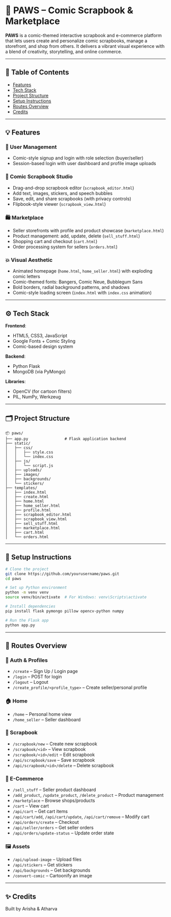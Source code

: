 # 🐾 PAWS – Comic Scrapbook & Marketplace

**PAWS** is a comic-themed interactive scrapbook and e-commerce platform that lets users create and personalize comic scrapbooks, manage a storefront, and shop from others. It delivers a vibrant visual experience with a blend of creativity, storytelling, and online commerce.

---

## 📌 Table of Contents

- [Features](#-features)
- [Tech Stack](#-tech-stack)
- [Project Structure](#-project-structure)
- [Setup Instructions](#-setup-instructions)
- [Routes Overview](#-routes-overview)
- [Credits](#-credits)

---

## 💡 Features

### 👥 User Management
- Comic-style signup and login with role selection (buyer/seller)
- Session-based login with user dashboard and profile image uploads

### 🎨 Comic Scrapbook Studio
- Drag-and-drop scrapbook editor (`scrapbook_editor.html`)
- Add text, images, stickers, and speech bubbles
- Save, edit, and share scrapbooks (with privacy controls)
- Flipbook-style viewer (`scrapbook_view.html`)

### 🛍️ Marketplace
- Seller storefronts with profile and product showcase (`marketplace.html`)
- Product management: add, update, delete (`sell_stuff.html`)
- Shopping cart and checkout (`cart.html`)
- Order processing system for sellers (`orders.html`)

### 💥 Visual Aesthetic
- Animated homepage (`home.html`, `home_seller.html`) with exploding comic letters
- Comic-themed fonts: Bangers, Comic Neue, Bubblegum Sans
- Bold borders, radial background patterns, and shadows
- Comic-style loading screen (`index.html` with `index.css` animation)

---


## ⚙️ Tech Stack

**Frontend**:  
- HTML5, CSS3, JavaScript  
- Google Fonts + Comic Styling  
- Comic-based design system

**Backend**:  
- Python Flask  
- MongoDB (via PyMongo)  

**Libraries**:  
- OpenCV (for cartoon filters)  
- PIL, NumPy, Werkzeug

---

## 🗂 Project Structure

```
📦 paws/
├── app.py                # Flask application backend
├── static/
│   ├── css/
│   │   ├── style.css
│   │   └── index.css
│   ├── js/
│   │   └── script.js
│   ├── uploads/
│   ├── images/
│   ├── backgrounds/
│   └── stickers/
├── templates/
│   ├── index.html
│   ├── create.html
│   ├── home.html
│   ├── home_seller.html
│   ├── profile.html
│   ├── scrapbook_editor.html
│   ├── scrapbook_view.html
│   ├── sell_stuff.html
│   ├── marketplace.html
│   ├── cart.html
│   └── orders.html
```

---

## 🚀 Setup Instructions

```bash
# Clone the project
git clone https://github.com/yourusername/paws.git
cd paws

# Set up Python environment
python -m venv venv
source venv/bin/activate  # For Windows: venv\Scripts\activate

# Install dependencies
pip install flask pymongo pillow opencv-python numpy

# Run the Flask app
python app.py
```

---

## 🔗 Routes Overview

### 🔐 Auth & Profiles
- `/create` – Sign Up / Login page  
- `/login` – POST for login  
- `/logout` – Logout  
- `/create_profile/<profile_type>` – Create seller/personal profile  

### 🏠 Home
- `/home` – Personal home view  
- `/home_seller` – Seller dashboard  

### 📓 Scrapbook
- `/scrapbook/new` – Create new scrapbook  
- `/scrapbook/<id>` – View scrapbook  
- `/scrapbook/<id>/edit` – Edit scrapbook  
- `/api/scrapbook/save` – Save scrapbook  
- `/api/scrapbook/<id>/delete` – Delete scrapbook  

### 🛒 E-Commerce
- `/sell_stuff` – Seller product dashboard  
- `/add_product`, `/update_product`, `/delete_product` – Product management  
- `/marketplace` – Browse shops/products  
- `/cart` – View cart  
- `/api/cart` – Get cart items  
- `/api/cart/add`, `/api/cart/update`, `/api/cart/remove` – Modify cart  
- `/api/orders/create` – Checkout  
- `/api/seller/orders` – Get seller orders  
- `/api/orders/update-status` – Update order state  

### 🖼 Assets
- `/api/upload-image` – Upload files  
- `/api/stickers` – Get stickers  
- `/api/backgrounds` – Get backgrounds  
- `/convert-comic` – Cartoonify an image

---

## ✨ Credits

Built by Arisha & Atharva  
